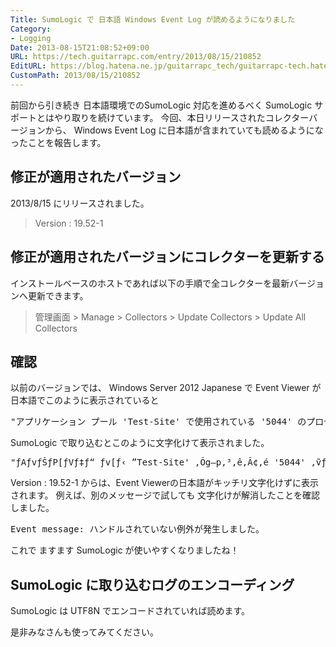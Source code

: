 ```yaml
---
Title: SumoLogic で 日本語 Windows Event Log が読めるようになりました
Category:
- Logging
Date: 2013-08-15T21:08:52+09:00
URL: https://tech.guitarrapc.com/entry/2013/08/15/210852
EditURL: https://blog.hatena.ne.jp/guitarrapc_tech/guitarrapc-tech.hatenablog.com/atom/entry/11696248318757675899
CustomPath: 2013/08/15/210852
---
```


前回から引き続き 日本語環境でのSumoLogic 対応を進めるべく SumoLogic サポートとはやり取りを続けています。
今回、本日リリースされたコレクターバージョンから、 Windows Event Log に日本語が含まれていても読めるようになったことを報告します。



<h2>修正が適用されたバージョン</h2>

2013/8/15 にリリースされました。
<blockquote>Version : 19.52-1</blockquote>


<h2>修正が適用されたバージョンにコレクターを更新する</h2>

インストールベースのホストであれば以下の手順で全コレクターを最新バージョンへ更新できます。

<blockquote>管理画面 &gt; Manage &gt; Collectors &gt; Update Collectors &gt; Update All Collectors</blockquote>

<h2>確認</h2>

以前のバージョンでは、 Windows Server 2012 Japanese で Event Viewer が日本語でこのように表示されていると
<pre class="brush: powershell">
&quot;アプリケーション プール 'Test-Site' で使用されている '5044' のプロセス ID のワーカー プロセスは、アクティブでなかったためシャットダウンされました。アプリケーション プール タイムアウト構成は、20 分に設定されました。新しいワーカー プロセスは必要なときに開始されます。&quot;
</pre>

SumoLogic で取り込むとこのように文字化けて表示されました。
<pre class="brush: powershell">
&quot;ƒAƒvƒŠƒP[ƒVƒ‡ƒ“ ƒv[ƒ‹ ”Test-Site' ‚Ŏg—p‚³‚ê‚Ă¢‚é '5044' ‚̃vƒƒZƒX ID ‚̃[ƒJ[ ƒvƒƒZƒX‚́AƒAƒNƒeƒBƒu‚łȂ©‚B½‚½‚߃Vƒƒƒ&quot;&quot;
</pre>

Version : 19.52-1 からは、Event Viewerの日本語がキッチリ文字化けずに表示されます。
例えば、別のメッセージで試しても 文字化けが解消したことを確認しました。
<pre class="brush: powershell">
Event message: ハンドルされていない例外が発生しました。
</pre>

これで ますます SumoLogic が使いやすくなりましたね！

<h2>SumoLogic に取り込むログのエンコーディング</h2>
SumoLogic は UTF8N でエンコードされていれば読めます。


是非みなさんも使ってみてください。
